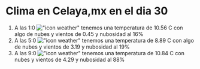 # Clima en Celaya,mx en el dia 30

1. A las 1:0 !["icon weather"](http://openweathermap.org/img/w/02n.png) tenemos una temperatura de 10.56 C con algo de nubes y  vientos de 0.45 y nubosidad al 16%
1. A las 5:0 !["icon weather"](http://openweathermap.org/img/w/02n.png) tenemos una temperatura de 8.89 C con algo de nubes y  vientos de 3.19 y nubosidad al 19%
1. A las 9:0 !["icon weather"](http://openweathermap.org/img/w/04d.png) tenemos una temperatura de 10.84 C con nubes y  vientos de 4.29 y nubosidad al 88%
